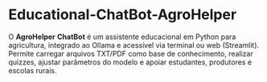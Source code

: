 # Educational-ChatBot-AgroHelper
O **AgroHelper** **ChatBot** é um assistente educacional em Python para agricultura, integrado ao Ollama e acessível via terminal ou web (Streamlit). Permite carregar arquivos TXT/PDF como base de conhecimento, realizar quizzes, ajustar parâmetros do modelo e apoiar estudantes, produtores e escolas rurais.
